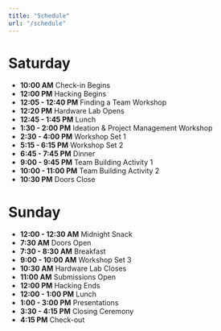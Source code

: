 ```yaml
---
title: "Schedule"
url: "/schedule"
---
```


# Saturday

- **10:00 AM**         Check-in Begins
- **12:00 PM**         <span class="has-text-primary">Hacking Begins</span>
- **12:05 - 12:40 PM** Finding a Team Workshop
- **12:20 PM**         Hardware Lab Opens
- **12:45 - 1:45 PM**  Lunch
- **1:30 - 2:00 PM**   Ideation & Project Management Workshop
- **2:30 - 4:00 PM**   Workshop Set 1
- **5:15 - 6:15 PM**   Workshop Set 2
- **6:45 - 7:45 PM**   Dinner
- **9:00 - 9:45 PM**   Team Building Activity 1
- **10:00 - 11:00 PM** Team Building Activity 2
- **10:30 PM**         <span class="has-text-primary">Doors Close</span>

# Sunday

- **12:00 - 12:30 AM** Midnight Snack
- **7:30 AM**          <span class="has-text-primary">Doors Open</span>
- **7:30 - 8:30 AM**   Breakfast
- **9:00 - 10:00 AM**  Workshop Set 3
- **10:30 AM**         Hardware Lab Closes
- **11:00 AM**         Submissions Open
- **12:00 PM**         <span class="has-text-primary">Hacking Ends</span>
- **12:00 - 1:00 PM**  Lunch
- **1:00 - 3:00 PM**   Presentations
- **3:30 - 4:15 PM**   Closing Ceremony
- **4:15 PM**          <span class="has-text-primary">Check-out</span>
